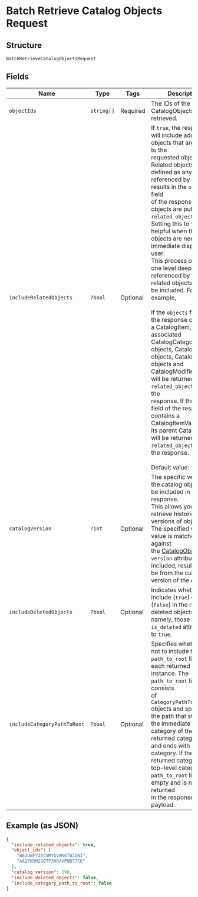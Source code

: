 
# Batch Retrieve Catalog Objects Request

## Structure

`BatchRetrieveCatalogObjectsRequest`

## Fields

| Name | Type | Tags | Description | Getter | Setter |
|  --- | --- | --- | --- | --- | --- |
| `objectIds` | `string[]` | Required | The IDs of the CatalogObjects to be retrieved. | getObjectIds(): array | setObjectIds(array objectIds): void |
| `includeRelatedObjects` | `?bool` | Optional | If `true`, the response will include additional objects that are related to the<br>requested objects. Related objects are defined as any objects referenced by ID by the results in the `objects` field<br>of the response. These objects are put in the `related_objects` field. Setting this to `true` is<br>helpful when the objects are needed for immediate display to a user.<br>This process only goes one level deep. Objects referenced by the related objects will not be included. For example,<br><br>if the `objects` field of the response contains a CatalogItem, its associated<br>CatalogCategory objects, CatalogTax objects, CatalogImage objects and<br>CatalogModifierLists will be returned in the `related_objects` field of the<br>response. If the `objects` field of the response contains a CatalogItemVariation,<br>its parent CatalogItem will be returned in the `related_objects` field of<br>the response.<br><br>Default value: `false` | getIncludeRelatedObjects(): ?bool | setIncludeRelatedObjects(?bool includeRelatedObjects): void |
| `catalogVersion` | `?int` | Optional | The specific version of the catalog objects to be included in the response.<br>This allows you to retrieve historical versions of objects. The specified version value is matched against<br>the [CatalogObject](../../doc/models/catalog-object.md)s' `version` attribute. If not included, results will<br>be from the current version of the catalog. | getCatalogVersion(): ?int | setCatalogVersion(?int catalogVersion): void |
| `includeDeletedObjects` | `?bool` | Optional | Indicates whether to include (`true`) or not (`false`) in the response deleted objects, namely, those with the `is_deleted` attribute set to `true`. | getIncludeDeletedObjects(): ?bool | setIncludeDeletedObjects(?bool includeDeletedObjects): void |
| `includeCategoryPathToRoot` | `?bool` | Optional | Specifies whether or not to include the `path_to_root` list for each returned category instance. The `path_to_root` list consists<br>of `CategoryPathToRootNode` objects and specifies the path that starts with the immediate parent category of the returned category<br>and ends with its root category. If the returned category is a top-level category, the `path_to_root` list is empty and is not returned<br>in the response payload. | getIncludeCategoryPathToRoot(): ?bool | setIncludeCategoryPathToRoot(?bool includeCategoryPathToRoot): void |

## Example (as JSON)

```json
{
  "include_related_objects": true,
  "object_ids": [
    "W62UWFY35CWMYGVWK6TWJDNI",
    "AA27W3M2GGTF3H6AVPNB77CK"
  ],
  "catalog_version": 190,
  "include_deleted_objects": false,
  "include_category_path_to_root": false
}
```


